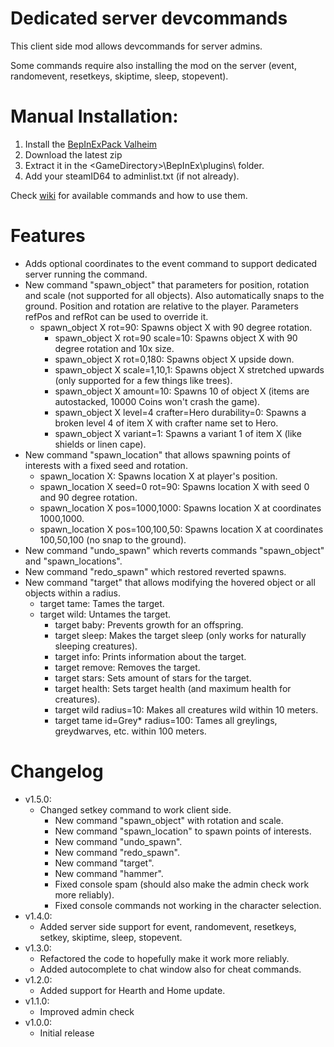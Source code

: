 # Dedicated server devcommands

This client side mod allows devcommands for server admins.

Some commands require also installing the mod on the server (event, randomevent, resetkeys, skiptime, sleep, stopevent).

# Manual Installation:

1. Install the [BepInExPack Valheim](https://valheim.thunderstore.io/package/denikson/BepInExPack_Valheim)
2. Download the latest zip
3. Extract it in the \<GameDirectory\>\BepInEx\plugins\ folder.
4. Add your steamID64 to adminlist.txt (if not already).

Check [wiki](https://valheim.fandom.com/wiki/Console_Commands) for available commands and how to use them.

# Features

- Adds optional coordinates to the event command to support dedicated server running the command.
- New command "spawn_object" that parameters for position, rotation and scale (not supported for all objects). Also automatically snaps to the ground. Position and rotation are relative to the player. Parameters refPos and refRot can be used to override it.
  - spawn_object X rot=90: Spawns object X with 90 degree rotation.
	- spawn_object X rot=90 scale=10: Spawns object X with 90 degree rotation and 10x size.
	- spawn_object X rot=0,180: Spawns object X upside down.
	- spawn_object X scale=1,10,1: Spawns object X stretched upwards (only supported for a few things like trees).
	- spawn_object X amount=10: Spawns 10 of object X (items are autostacked, 10000 Coins won't crash the game).
	- spawn_object X level=4 crafter=Hero durability=0: Spawns a broken level 4 of item X with crafter name set to Hero.
	- spawn_object X variant=1: Spawns a variant 1 of item X (like shields or linen cape).
- New command "spawn_location" that allows spawning points of interests with a fixed seed and rotation.
  - spawn_location X: Spawns location X at player's position.
  - spawn_location X seed=0 rot=90: Spawns location X with seed 0 and 90 degree rotation.
  - spawn_location X pos=1000,1000: Spawns location X at coordinates 1000,1000.
  - spawn_location X pos=100,100,50: Spawns location X at coordinates 100,50,100 (no snap to the ground).
- New command "undo_spawn" which reverts commands "spawn_object" and "spawn_locations".
- New command "redo_spawn" which restored reverted spawns.
- New command "target" that allows modifying the hovered object or all objects within a radius.
  - target tame: Tames the target.
  - target wild: Untames the target.
	- target baby: Prevents growth for an offspring.
	- target sleep: Makes the target sleep (only works for naturally sleeping creatures).
	- target info: Prints information about the target.
	- target remove: Removes the target.
	- target stars: Sets amount of stars for the target.
	- target health: Sets target health (and maximum health for creatures).
	- target wild radius=10: Makes all creatures wild within 10 meters.
	- target tame id=Grey* radius=100: Tames all greylings, greydwarves, etc. within 100 meters.


# Changelog
- v1.5.0:
  - Changed setkey command to work client side.
	- New command "spawn_object" with rotation and scale.
	- New command "spawn_location" to spawn points of interests.
	- New command "undo_spawn".
	- New command "redo_spawn".
	- New command "target".
	- New command "hammer".
	- Fixed console spam (should also make the admin check work more reliably).
	- Fixed console commands not working in the character selection.
- v1.4.0:
	- Added server side support for event, randomevent, resetkeys, setkey, skiptime, sleep, stopevent.
- v1.3.0: 
	- Refactored the code to hopefully make it work more reliably.
	- Added autocomplete to chat window also for cheat commands.
- v1.2.0: 
	- Added support for Hearth and Home update.
- v1.1.0: 
	- Improved admin check
- v1.0.0: 
	- Initial release